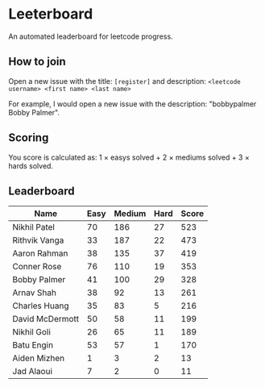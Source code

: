 # Leeterboard

An automated leaderboard for leetcode progress.

## How to join

Open a new issue with the title: `[register]` and description:
`<leetcode username> <first name> <last name>`

For example, I would open a new issue with the description: "bobbypalmer Bobby Palmer".

## Scoring

You score is calculated as:
1 $\times$ easys solved + 2 $\times$ mediums solved + 3 $\times$ hards solved.

## Leaderboard
| Name | Easy | Medium | Hard | Score |
| --- | --- | --- | --- | --- |
| Nikhil Patel | 70 | 186 | 27 | 523 |
| Rithvik Vanga | 33 | 187 | 22 | 473 |
| Aaron Rahman | 38 | 135 | 37 | 419 |
| Conner Rose | 76 | 110 | 19 | 353 |
| Bobby Palmer | 41 | 100 | 29 | 328 |
| Arnav Shah | 38 | 92 | 13 | 261 |
| Charles Huang | 35 | 83 | 5 | 216 |
| David McDermott | 50 | 58 | 11 | 199 |
| Nikhil Goli | 26 | 65 | 11 | 189 |
| Batu Engin | 53 | 57 | 1 | 170 |
| Aiden Mizhen | 1 | 3 | 2 | 13 |
| Jad Alaoui | 7 | 2 | 0 | 11 |
